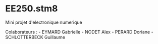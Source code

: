EE250.stm8
=====

Mini projet d'electronique numerique

Colaborateurs : 
    - EYMARD Gabrielle
    - NODET Alex
    - PERARD Doriane
    - SCHLOTTERBECK Guillaume
